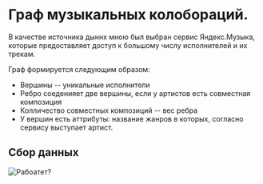 # Граф музыкальных колобораций.
В качестве источника дыннх мною был выбран сервис Яндекс.Музыка, которые предоставляет доступ к большому числу исполнителей и их трекам.

Граф формируется следующим образом:
 - Вершины --  уникальные исполнители
 - Ребро соеденияет две вершины, если у артистов есть совместная композиция
 - Колличество совместных композиций -- вес ребра
 - У вершин есть аттрибуты: название жанров в которых, согласно сервису выступает артист.
 ## Сбор данных
![Рабоатет?](https://i.ibb.co/MBQnb9d/Screenshot-2020-03-18-at-22-59-52.png)
